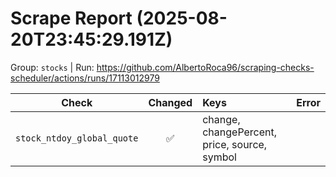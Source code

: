 # Scrape Report (2025-08-20T23:45:29.191Z)

Group: `stocks`  |  Run: https://github.com/AlbertoRoca96/scraping-checks-scheduler/actions/runs/17113012979

| Check | Changed | Keys | Error |
|---|:---:|:--|:--|
| `stock_ntdoy_global_quote` | ✅ | change, changePercent, price, source, symbol |  |
